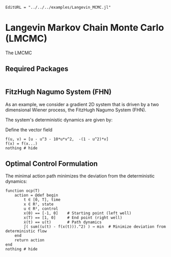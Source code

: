 ```@meta
EditURL = "../../../examples/Langevin_MCMC.jl"
```

# Langevin Markov Chain Monte Carlo (LMCMC)

The LMCMC

## Required Packages

````@example LMCMC
````

## FitzHugh Nagumo System (FHN)

As an example, we consider a gradient 2D system that is driven by a two dimensional Wiener process, the FitzHugh Nagumo System (FHN).

The system's deterministic dynamics are given by:

Define the vector field

````@example LMCMC
f(u, v) = [u - u^3 - 10*u*v^2,  -(1 - u^2)*v]
f(x) = f(x...)
nothing # hide
````

## Optimal Control Formulation

The minimal action path minimizes the deviation from the deterministic dynamics:

````@example LMCMC
function ocp(T)
    action = @def begin
        t ∈ [0, T], time
        x ∈ R², state
        u ∈ R², control
        x(0) == [-1, 0]    # Starting point (left well)
        x(T) == [1, 0]     # End point (right well)
        ẋ(t) == u(t)       # Path dynamics
        ∫( sum((u(t) - f(x(t))).^2) ) → min  # Minimize deviation from deterministic flow
    end
    return action
end
nothing # hide
````
